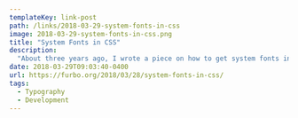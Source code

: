 ```yaml
---
templateKey: link-post
path: /links/2018-03-29-system-fonts-in-css
image: 2018-03-29-system-fonts-in-css.png
title: "System Fonts in CSS"
description:
  "About three years ago, I wrote a piece on how to get system fonts in CSS. The San Francisco fonts had just been released and getting them onto a web page wasn’t obvious or easy. A recent tweet reminded me that I needed to update this information."
date: 2018-03-29T09:03:40-0400
url: https://furbo.org/2018/03/28/system-fonts-in-css/
tags:
  - Typography
  - Development
---
```

